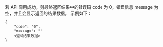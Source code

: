 若 API 调用成功，则最终返回结果中的错误码 code 为 0，错误信息 message 为空，并且会显示返回的结果数据。
示例如下：
```
{
    "code": "0",
    "message": ""
    <返回结果数据>
}
```

